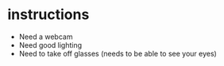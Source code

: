 # instructions

- Need a webcam
- Need good lighting
- Need to take off glasses (needs to be able to see your eyes)
